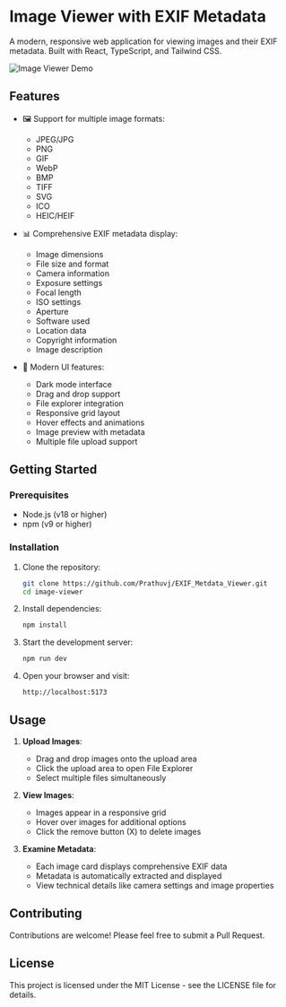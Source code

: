 # Image Viewer with EXIF Metadata

A modern, responsive web application for viewing images and their EXIF metadata. Built with React, TypeScript, and Tailwind CSS.

![Image Viewer Demo](https://images.unsplash.com/photo-1507842217343-583bb7270b66?w=1200&h=400&fit=crop)

## Features

- 🖼️ Support for multiple image formats:
  - JPEG/JPG
  - PNG
  - GIF
  - WebP
  - BMP
  - TIFF
  - SVG
  - ICO
  - HEIC/HEIF

- 📊 Comprehensive EXIF metadata display:
  - Image dimensions
  - File size and format
  - Camera information
  - Exposure settings
  - Focal length
  - ISO settings
  - Aperture
  - Software used
  - Location data
  - Copyright information
  - Image description

- 💫 Modern UI features:
  - Dark mode interface
  - Drag and drop support
  - File explorer integration
  - Responsive grid layout
  - Hover effects and animations
  - Image preview with metadata
  - Multiple file upload support


## Getting Started

### Prerequisites

- Node.js (v18 or higher)
- npm (v9 or higher)

### Installation

1. Clone the repository:
   ```bash
   git clone https://github.com/Prathuvj/EXIF_Metdata_Viewer.git
   cd image-viewer
   ```

2. Install dependencies:
   ```bash
   npm install
   ```

3. Start the development server:
   ```bash
   npm run dev
   ```

4. Open your browser and visit:
   ```
   http://localhost:5173
   ```

## Usage

1. **Upload Images**:
   - Drag and drop images onto the upload area
   - Click the upload area to open File Explorer
   - Select multiple files simultaneously

2. **View Images**:
   - Images appear in a responsive grid
   - Hover over images for additional options
   - Click the remove button (X) to delete images

3. **Examine Metadata**:
   - Each image card displays comprehensive EXIF data
   - Metadata is automatically extracted and displayed
   - View technical details like camera settings and image properties

## Contributing

Contributions are welcome! Please feel free to submit a Pull Request.

## License

This project is licensed under the MIT License - see the LICENSE file for details.
